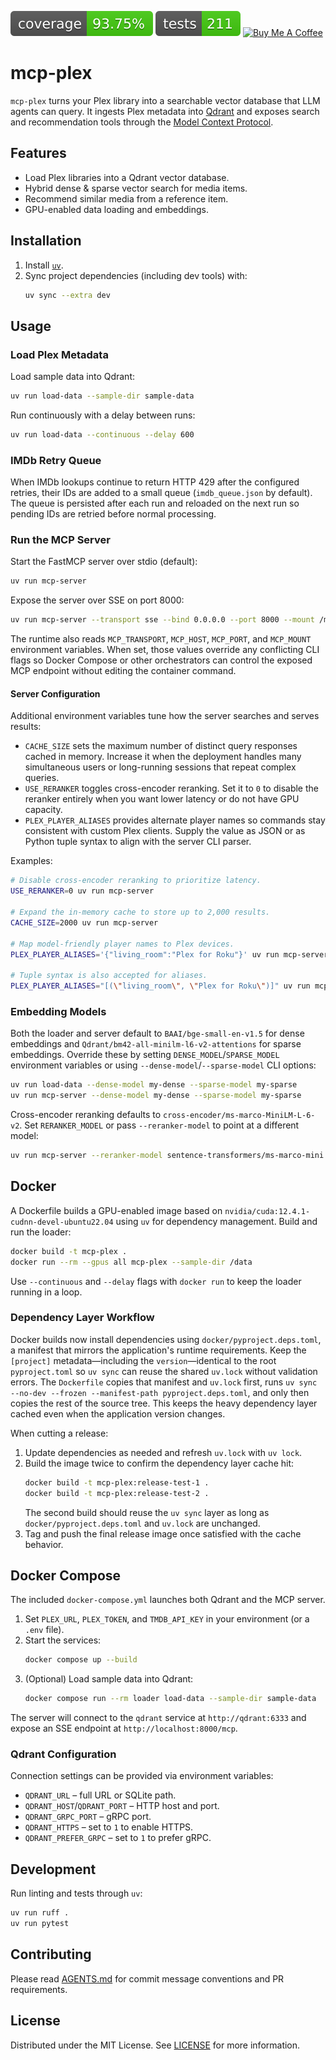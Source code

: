 ![coverage](https://raw.githubusercontent.com/constructorfleet/mcp-plex/coveragebadges/coverage.svg)
![tests](https://raw.githubusercontent.com/constructorfleet/mcp-plex/coveragebadges/tests.svg)
[![Buy Me A Coffee](https://img.shields.io/badge/Buy%20Me%20a%20Coffee-donate-yellow?logo=buy-me-a-coffee&logoColor=white)](https://www.buymeacoffee.com/constructorfleet)

# mcp-plex

`mcp-plex` turns your Plex library into a searchable vector database that LLM agents can query.
It ingests Plex metadata into [Qdrant](https://qdrant.tech/) and exposes search and recommendation
tools through the [Model Context Protocol](https://github.com/modelcontextprotocol).

## Features
- Load Plex libraries into a Qdrant vector database.
- Hybrid dense & sparse vector search for media items.
- Recommend similar media from a reference item.
- GPU-enabled data loading and embeddings.

## Installation
1. Install [`uv`](https://github.com/astral-sh/uv).
2. Sync project dependencies (including dev tools) with:
   ```bash
   uv sync --extra dev
   ```

## Usage
### Load Plex Metadata
Load sample data into Qdrant:
```bash
uv run load-data --sample-dir sample-data
```

Run continuously with a delay between runs:
```bash
uv run load-data --continuous --delay 600
```

### IMDb Retry Queue
When IMDb lookups continue to return HTTP 429 after the configured retries,
their IDs are added to a small queue (`imdb_queue.json` by default). The queue
is persisted after each run and reloaded on the next run so pending IDs are
retried before normal processing.

### Run the MCP Server
Start the FastMCP server over stdio (default):
```bash
uv run mcp-server
```
Expose the server over SSE on port 8000:
```bash
uv run mcp-server --transport sse --bind 0.0.0.0 --port 8000 --mount /mcp
```

The runtime also reads `MCP_TRANSPORT`, `MCP_HOST`, `MCP_PORT`, and `MCP_MOUNT`
environment variables. When set, those values override any conflicting CLI
flags so Docker Compose or other orchestrators can control the exposed MCP
endpoint without editing the container command.

#### Server Configuration

Additional environment variables tune how the server searches and serves
results:

- `CACHE_SIZE` sets the maximum number of distinct query responses cached in
  memory. Increase it when the deployment handles many simultaneous users or
  long-running sessions that repeat complex queries.
- `USE_RERANKER` toggles cross-encoder reranking. Set it to `0` to disable the
  reranker entirely when you want lower latency or do not have GPU capacity.
- `PLEX_PLAYER_ALIASES` provides alternate player names so commands stay
  consistent with custom Plex clients. Supply the value as JSON or as Python
  tuple syntax to align with the server CLI parser.

Examples:

```bash
# Disable cross-encoder reranking to prioritize latency.
USE_RERANKER=0 uv run mcp-server

# Expand the in-memory cache to store up to 2,000 results.
CACHE_SIZE=2000 uv run mcp-server

# Map model-friendly player names to Plex devices.
PLEX_PLAYER_ALIASES='{"living_room":"Plex for Roku"}' uv run mcp-server

# Tuple syntax is also accepted for aliases.
PLEX_PLAYER_ALIASES="[(\"living_room\", \"Plex for Roku\")]" uv run mcp-server
```

### Embedding Models

Both the loader and server default to `BAAI/bge-small-en-v1.5` for dense
embeddings and `Qdrant/bm42-all-minilm-l6-v2-attentions` for sparse embeddings.
Override these by setting `DENSE_MODEL`/`SPARSE_MODEL` environment variables or
using `--dense-model`/`--sparse-model` CLI options:

```bash
uv run load-data --dense-model my-dense --sparse-model my-sparse
uv run mcp-server --dense-model my-dense --sparse-model my-sparse
```

Cross-encoder reranking defaults to `cross-encoder/ms-marco-MiniLM-L-6-v2`.
Set `RERANKER_MODEL` or pass `--reranker-model` to point at a different model:

```bash
uv run mcp-server --reranker-model sentence-transformers/ms-marco-mini
```

## Docker
A Dockerfile builds a GPU-enabled image based on
`nvidia/cuda:12.4.1-cudnn-devel-ubuntu22.04` using `uv` for dependency
management. Build and run the loader:
```bash
docker build -t mcp-plex .
docker run --rm --gpus all mcp-plex --sample-dir /data
```
Use `--continuous` and `--delay` flags with `docker run` to keep the loader
running in a loop.

### Dependency Layer Workflow

Docker builds now install dependencies using `docker/pyproject.deps.toml`, a
manifest that mirrors the application's runtime requirements. Keep the
`[project]` metadata—including the `version`—identical to the root
`pyproject.toml` so `uv sync` can reuse the shared `uv.lock` without
validation errors. The `Dockerfile` copies that manifest and `uv.lock` first,
runs `uv sync --no-dev --frozen --manifest-path pyproject.deps.toml`, and only
then copies the rest of the source tree. This keeps the heavy dependency layer
cached even when the application version changes.

When cutting a release:

1. Update dependencies as needed and refresh `uv.lock` with `uv lock`.
2. Build the image twice to confirm the dependency layer cache hit:
   ```bash
   docker build -t mcp-plex:release-test-1 .
   docker build -t mcp-plex:release-test-2 .
   ```
   The second build should reuse the `uv sync` layer as long as
   `docker/pyproject.deps.toml` and `uv.lock` are unchanged.
3. Tag and push the final release image once satisfied with the cache behavior.

## Docker Compose
The included `docker-compose.yml` launches both Qdrant and the MCP server.

1. Set `PLEX_URL`, `PLEX_TOKEN`, and `TMDB_API_KEY` in your environment (or a `.env` file).
2. Start the services:
   ```bash
   docker compose up --build
   ```
3. (Optional) Load sample data into Qdrant:
   ```bash
   docker compose run --rm loader load-data --sample-dir sample-data
   ```

The server will connect to the `qdrant` service at `http://qdrant:6333` and
expose an SSE endpoint at `http://localhost:8000/mcp`.

### Qdrant Configuration

Connection settings can be provided via environment variables:

- `QDRANT_URL` – full URL or SQLite path.
- `QDRANT_HOST`/`QDRANT_PORT` – HTTP host and port.
- `QDRANT_GRPC_PORT` – gRPC port.
- `QDRANT_HTTPS` – set to `1` to enable HTTPS.
- `QDRANT_PREFER_GRPC` – set to `1` to prefer gRPC.

## Development
Run linting and tests through `uv`:
```bash
uv run ruff .
uv run pytest
```

## Contributing
Please read [AGENTS.md](AGENTS.md) for commit message conventions and PR
requirements.

## License
Distributed under the MIT License. See [LICENSE](LICENSE) for more information.
